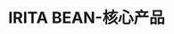 ---
{
    layout: Layout,
    isIritaBean: true,
    title: IRITA BEAN-核心产品,
    inland: {

    },
    international: {
        
    }
}
---